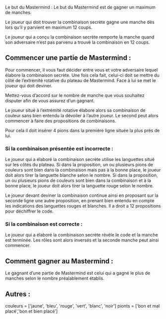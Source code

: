 Le but du Mastermind :
Le but du Mastermind est de gagner un maximum de manches.

Le joueur qui doit trouver la combinaison secrète gagne une manche dès lors qu’il y parvient en maximum 12 coups.

Le joueur qui a conçu la combinaison secrète remporte la manche quand son adversaire n’est pas parvenu a trouvé la combinaison en 12 coups.

 

## Commencer une partie de Mastermind :
Pour commencer, il vous faut décider entre vous et votre adversaire lequel élabore la combinaison secrète. Une fois cela fait, celui-ci doit se mettre du côté de l’extrémité rotative du plateau de Mastermind. Face à lui se met le joueur qui doit deviner.

Mettez-vous d’accord sur le nombre de manche que vous souhaitez disputer afin de vous assurez d’un gagnant.

Le joueur situé à l’extrémité rotative élabore alors sa combinaison de couleur sans bien entendu la dévoiler à l’autre joueur. Le second peut alors commencer à faire des propositions de combinaisons.

Pour cela il doit insérer 4 pions dans la première ligne située la plus près de lui.

### Si la combinaison présentée est incorrecte :

Le joueur qui a élaboré la combinaison secrète utilise les languettes situé sur les côtés du plateau.
Si dans la proposition, un ou plusieurs pions de couleurs sont bien dans la combinaison mais pas à la bonne place, le joueur doit alors tirer la languette blanche selon le nombre.
Si dans la proposition, un ou plusieurs pions de couleurs sont bien dans la combinaison et à la bonne place, le joueur doit alors tirer la languette rouge selon le nombre.

Le joueur devant deviner la combinaison continue ainsi en proposant sur la seconde ligne une autre proposition, en prenant bien entendu en compte les indications des languettes rouges et blanches. Il a droit a 12 propositions pour déchiffrer le code.

### Si la combinaison est correcte :

Le joueur qui a élaboré la combinaison secrète révèle le code et la manche est terminée. Les rôles sont alors inversés et la seconde manche peut ainsi commencer.

## Comment gagner au Mastermind :
Le gagnant d’une partie de Mastermind est celui qui a gagné le plus de manches selon le nombre préalablement établis.

## Autres : 
couleurs = ['jaune', 'bleu', 'rouge', 'vert', 'blanc', 'noir']
pionts = ['bon et mal placé','bon et bien placé']




